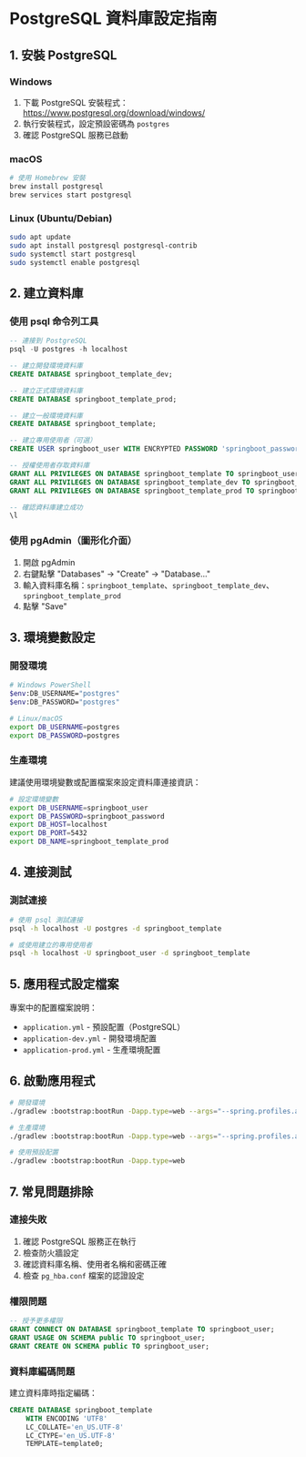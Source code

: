 # PostgreSQL 資料庫設定指南

## 1. 安裝 PostgreSQL

### Windows
1. 下載 PostgreSQL 安裝程式：https://www.postgresql.org/download/windows/
2. 執行安裝程式，設定預設密碼為 `postgres`
3. 確認 PostgreSQL 服務已啟動

### macOS
```bash
# 使用 Homebrew 安裝
brew install postgresql
brew services start postgresql
```

### Linux (Ubuntu/Debian)
```bash
sudo apt update
sudo apt install postgresql postgresql-contrib
sudo systemctl start postgresql
sudo systemctl enable postgresql
```

## 2. 建立資料庫

### 使用 psql 命令列工具
```sql
-- 連接到 PostgreSQL
psql -U postgres -h localhost

-- 建立開發環境資料庫
CREATE DATABASE springboot_template_dev;

-- 建立正式環境資料庫
CREATE DATABASE springboot_template_prod;

-- 建立一般環境資料庫
CREATE DATABASE springboot_template;

-- 建立專用使用者（可選）
CREATE USER springboot_user WITH ENCRYPTED PASSWORD 'springboot_password';

-- 授權使用者存取資料庫
GRANT ALL PRIVILEGES ON DATABASE springboot_template TO springboot_user;
GRANT ALL PRIVILEGES ON DATABASE springboot_template_dev TO springboot_user;
GRANT ALL PRIVILEGES ON DATABASE springboot_template_prod TO springboot_user;

-- 確認資料庫建立成功
\l
```

### 使用 pgAdmin（圖形化介面）
1. 開啟 pgAdmin
2. 右鍵點擊 "Databases" -> "Create" -> "Database..."
3. 輸入資料庫名稱：`springboot_template`、`springboot_template_dev`、`springboot_template_prod`
4. 點擊 "Save"

## 3. 環境變數設定

### 開發環境
```bash
# Windows PowerShell
$env:DB_USERNAME="postgres"
$env:DB_PASSWORD="postgres"

# Linux/macOS
export DB_USERNAME=postgres
export DB_PASSWORD=postgres
```

### 生產環境
建議使用環境變數或配置檔案來設定資料庫連接資訊：

```bash
# 設定環境變數
export DB_USERNAME=springboot_user
export DB_PASSWORD=springboot_password
export DB_HOST=localhost
export DB_PORT=5432
export DB_NAME=springboot_template_prod
```

## 4. 連接測試

### 測試連接
```bash
# 使用 psql 測試連接
psql -h localhost -U postgres -d springboot_template

# 或使用建立的專用使用者
psql -h localhost -U springboot_user -d springboot_template
```

## 5. 應用程式設定檔案

專案中的配置檔案說明：

- `application.yml` - 預設配置（PostgreSQL）
- `application-dev.yml` - 開發環境配置
- `application-prod.yml` - 生產環境配置

## 6. 啟動應用程式

```bash
# 開發環境
./gradlew :bootstrap:bootRun -Dapp.type=web --args="--spring.profiles.active=dev"

# 生產環境
./gradlew :bootstrap:bootRun -Dapp.type=web --args="--spring.profiles.active=prod"

# 使用預設配置
./gradlew :bootstrap:bootRun -Dapp.type=web
```

## 7. 常見問題排除

### 連接失敗
1. 確認 PostgreSQL 服務正在執行
2. 檢查防火牆設定
3. 確認資料庫名稱、使用者名稱和密碼正確
4. 檢查 `pg_hba.conf` 檔案的認證設定

### 權限問題
```sql
-- 授予更多權限
GRANT CONNECT ON DATABASE springboot_template TO springboot_user;
GRANT USAGE ON SCHEMA public TO springboot_user;
GRANT CREATE ON SCHEMA public TO springboot_user;
```

### 資料庫編碼問題
建立資料庫時指定編碼：
```sql
CREATE DATABASE springboot_template 
    WITH ENCODING 'UTF8' 
    LC_COLLATE='en_US.UTF-8' 
    LC_CTYPE='en_US.UTF-8' 
    TEMPLATE=template0;
```
